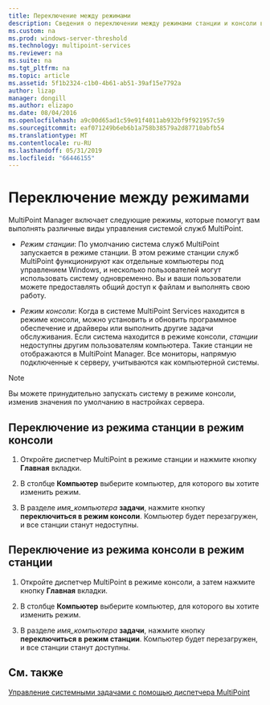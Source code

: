 ```yaml
---
title: Переключение между режимами
description: Сведения о переключении между режимами станции и консоли в службах MultiPoint
ms.custom: na
ms.prod: windows-server-threshold
ms.technology: multipoint-services
ms.reviewer: na
ms.suite: na
ms.tgt_pltfrm: na
ms.topic: article
ms.assetid: 5f1b2324-c1b0-4b61-ab51-39af15e7792a
author: lizap
manager: dongill
ms.author: elizapo
ms.date: 08/04/2016
ms.openlocfilehash: a9c00d65ad1c59e91f4011ab932bf9f921957c59
ms.sourcegitcommit: eaf071249b6eb6b1a758b38579a2d87710abfb54
ms.translationtype: MT
ms.contentlocale: ru-RU
ms.lasthandoff: 05/31/2019
ms.locfileid: "66446155"
---
```

# <a name="switch-between-modes"></a>Переключение между режимами
MultiPoint Manager включает следующие режимы, которые помогут вам выполнять различные виды управления системой служб MultiPoint.  
  
-   *Режим станции*: По умолчанию система служб MultiPoint запускается в режиме станции. В этом режиме станции служб MultiPoint функционируют как отдельные компьютеры под управлением Windows, и несколько пользователей могут использовать систему одновременно. Вы и ваши пользователи можете предоставлять общий доступ к файлам и выполнять свою работу.  
  
-   *Режим консоли*: Когда в системе MultiPoint Services находится в режиме консоли, можно установить и обновить программное обеспечение и драйверы или выполнить другие задачи обслуживания. Если система находится в режиме консоли, *станции* недоступны другим пользователям компьютера. Такие станции не отображаются в MultiPoint Manager. Все мониторы, напрямую подключенные к серверу, учитываются как компьютерной системы.   
  
> [!NOTE]
> Вы можете принудительно запускать систему в режиме консоли, изменив значения по умолчанию в настройках сервера.  
> ## <a name="to-switch-from-station-mode-to-console-mode"></a>Переключение из режима станции в режим консоли  
  
1.  Откройте диспетчер MultiPoint в режиме станции и нажмите кнопку **Главная** вкладки.  
  
2.  В столбце **Компьютер** выберите компьютер, для которого вы хотите изменить режим.  
  
3.  В разделе *имя_компьютера* **задачи**, нажмите кнопку **переключиться в режим консоли**. Компьютер будет перезагружен, и все станции станут недоступны.  
  
## <a name="to-switch-from-console-mode-to-station-mode"></a>Переключение из режима консоли в режим станции  
  
1.  Откройте диспетчер MultiPoint в режиме консоли, а затем нажмите кнопку **Главная** вкладки.  
  
2.  В столбце **Компьютер** выберите компьютер, для которого вы хотите изменить режим.  
  
3.  В разделе *имя_компьютера* **задачи**, нажмите кнопку **переключиться в режим станции**. Компьютер будет перезагружен, и все станции станут доступны.  
  
## <a name="see-also"></a>См. также  
[Управление системными задачами с помощью диспетчера MultiPoint](Manage-System-Tasks-Using-MultiPoint-Manager.md)